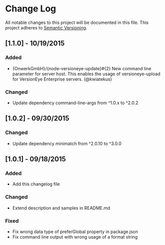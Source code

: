 # Change Log
All notable changes to this project will be documented in this file.
This project adheres to [Semantic Versioning](http://semver.org/).

## [1.1.0] - 10/19/2015
### Added
- {OnwerkGmbH}/{node-versioneye-update}#{2} New command line parameter for server host. This enables the usage of versioneye-upload for VersionEye Enterprise servers. (@kwiatekus)

### Changed
- Update dependency command-line-args from ^1.0.x to ^2.0.2

## [1.0.2] - 09/30/2015
### Changed
- Update dependency minimatch from ^2.0.10 to ^3.0.0

## [1.0.1] - 09/18/2015

### Added
- Add this changelog file 

### Changed
- Extend description and samples in README.md 

### Fixed
- Fix wrong data type of preferGlobal property in package.json
- Fix command line output with wrong usage of a format string
